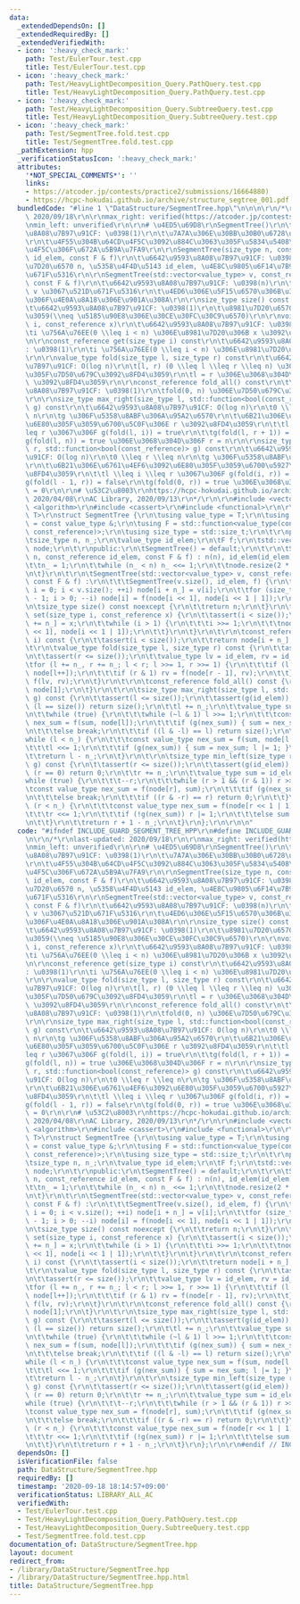 ```yaml
---
data:
  _extendedDependsOn: []
  _extendedRequiredBy: []
  _extendedVerifiedWith:
  - icon: ':heavy_check_mark:'
    path: Test/EulerTour.test.cpp
    title: Test/EulerTour.test.cpp
  - icon: ':heavy_check_mark:'
    path: Test/HeavyLightDecomposition_Query.PathQuery.test.cpp
    title: Test/HeavyLightDecomposition_Query.PathQuery.test.cpp
  - icon: ':heavy_check_mark:'
    path: Test/HeavyLightDecomposition_Query.SubtreeQuery.test.cpp
    title: Test/HeavyLightDecomposition_Query.SubtreeQuery.test.cpp
  - icon: ':heavy_check_mark:'
    path: Test/SegmentTree.fold.test.cpp
    title: Test/SegmentTree.fold.test.cpp
  _pathExtension: hpp
  _verificationStatusIcon: ':heavy_check_mark:'
  attributes:
    '*NOT_SPECIAL_COMMENTS*': ''
    links:
    - https://atcoder.jp/contests/practice2/submissions/16664880)
    - https://hcpc-hokudai.github.io/archive/structure_segtree_001.pdf,
  bundledCode: "#line 1 \"DataStructure/SegmentTree.hpp\"\n\n\n\r\n/*\r\nlast-updated:\
    \ 2020/09/18\r\n\r\nmax_right: verified(https://atcoder.jp/contests/practice2/submissions/16664880)\r\
    \nmin_left: unverified\r\n\r\n# \u4ED5\u69D8\r\nSegmentTree()\r\n\t\u6642\u9593\
    \u8A08\u7B97\u91CF: \u0398(1)\r\n\t\u7A7A\u306E\u30BB\u30B0\u6728\u3092\u4F5C\u6210\
    \r\n\t\u4F55\u304B\u64CD\u4F5C\u3092\u884C\u3063\u305F\u5834\u5408\u306E\u52D5\
    \u4F5C\u306F\u672A\u5B9A\u7FA9\r\n\r\nSegmentTree(size_type n, const_reference\
    \ id_elem, const F & f)\r\n\t\u6642\u9593\u8A08\u7B97\u91CF: \u0398(n)\r\n\t\u8981\
    \u7D20\u6570 n, \u5358\u4F4D\u5143 id_elem, \u4E8C\u9805\u6F14\u7B97 f \u3067\u521D\
    \u671F\u5316\r\n\r\nSegmentTree(std::vector<value_type> v, const_reference id_elem,\
    \ const F & f)\r\n\t\u6642\u9593\u8A08\u7B97\u91CF: \u0398(n)\r\n\t\u914D\u5217\
    \ v \u3067\u521D\u671F\u5316\r\n\t\u4ED6\u306E\u5F15\u6570\u306B\u3064\u3044\u3066\
    \u306F\u4E0A\u8A18\u306E\u901A\u308A\r\n\r\nsize_type size() const noexcept\r\n\
    \t\u6642\u9593\u8A08\u7B97\u91CF: \u0398(1)\r\n\t\u8981\u7D20\u6570\u3092\u8FD4\
    \u3059(\\neq \u5185\u90E8\u306E\u30CE\u30FC\u30C9\u6570)\r\n\r\nvoid set(size_type\
    \ i, const_reference x)\r\n\t\u6642\u9593\u8A08\u7B97\u91CF: \u0398(log n)\r\n\
    \ti \u756A\u76EE(0 \\leq i < n) \u306E\u8981\u7D20\u306B x \u3092\u4EE3\u5165\r\
    \n\r\nconst_reference get(size_type i) const\r\n\t\u6642\u9593\u8A08\u7B97\u91CF\
    : \u0398(1)\r\n\ti \u756A\u76EE(0 \\leq i < n) \u306E\u8981\u7D20\u3092\u8FD4\u3059\
    \r\n\r\nvalue_type fold(size_type l, size_type r) const\r\n\t\u6642\u9593\u8A08\
    \u7B97\u91CF: O(log n)\r\n\t[l, r) (0 \\leq l \\leq r \\leq n) \u3092 fold \u3057\
    \u305F\u7D50\u679C\u3092\u8FD4\u3059\r\n\tl = r \u306E\u3068\u304D\u306F id_elem\
    \ \u3092\u8FD4\u3059\r\n\r\nconst_reference fold_all() const\r\n\t\u6642\u9593\
    \u8A08\u7B97\u91CF: \u0398(1)\r\n\tfold(0, n) \u306E\u7D50\u679C\u3092\u8FD4\u3059\
    \r\n\r\nsize_type max_right(size_type l, std::function<bool(const_reference)>\
    \ g) const\r\n\t\u6642\u9593\u8A08\u7B97\u91CF: O(log n)\r\n\t0 \\leq l \\leq\
    \ n\r\n\tg \u306F\u5358\u8ABF\u306A\u95A2\u6570\r\n\t\u6B21\u306E\u6761\u4EF6\u3092\
    \u6E80\u305F\u3059\u6700\u5C0F\u306E r \u3092\u8FD4\u3059\r\n\t\tl \\leq i \\\
    leq r \u3067\u306F g(fold(l, i)) = true\r\n\t\tg(fold(l, r + 1)) = false\r\n\t\
    g(fold(l, n)) = true \u306E\u3068\u304D\u306F r = n\r\n\r\nsize_type min_left(size_type\
    \ r, std::function<bool(const_reference)> g) const\r\n\t\u6642\u9593\u8A08\u7B97\
    \u91CF: O(log n)\r\n\t0 \\leq r \\leq n\r\n\tg \u306F\u5358\u8ABF\u306A\u95A2\u6570\
    \r\n\t\u6B21\u306E\u6761\u4EF6\u3092\u6E80\u305F\u3059\u6700\u5927\u306E l \u3092\
    \u8FD4\u3059\r\n\t\tl \\leq i \\leq r \u3067\u306F g(fold(i, r)) = true\r\n\t\t\
    g(fold(l - 1, r)) = false\r\n\tg(fold(0, r)) = true \u306E\u3068\u304D\u306F l\
    \ = 0\r\n\r\n# \u53C2\u8003\r\nhttps://hcpc-hokudai.github.io/archive/structure_segtree_001.pdf,\
    \ 2020/04/08\r\nAC Library, 2020/09/13\r\n*/\r\n\r\n#include <vector>\r\n#include\
    \ <algorithm>\r\n#include <cassert>\r\n#include <functional>\r\n\r\ntemplate<typename\
    \ T>\r\nstruct SegmentTree {\r\n\tusing value_type = T;\r\n\tusing const_reference\
    \ = const value_type &;\r\n\tusing F = std::function<value_type(const_reference,\
    \ const_reference)>;\r\n\tusing size_type = std::size_t;\r\n\t\r\nprivate:\r\n\
    \tsize_type n, n_;\r\n\tvalue_type id_elem;\r\n\tF f;\r\n\tstd::vector<value_type>\
    \ node;\r\n\t\r\npublic:\r\n\tSegmentTree() = default;\r\n\t\r\n\tSegmentTree(size_type\
    \ n, const_reference id_elem, const F & f) : n(n), id_elem(id_elem), f(f) {\r\n\
    \t\tn_ = 1;\r\n\t\twhile (n_ < n) n_ <<= 1;\r\n\t\tnode.resize(2 * n_, id_elem);\r\
    \n\t}\r\n\t\r\n\tSegmentTree(std::vector<value_type> v, const_reference id_elem,\
    \ const F & f) :\r\n\t\t\tSegmentTree(v.size(), id_elem, f) {\r\n\t\tfor (size_type\
    \ i = 0; i < v.size(); ++i) node[i + n_] = v[i];\r\n\t\tfor (size_type i = n_\
    \ - 1; i > 0; --i) node[i] = f(node[i << 1], node[i << 1 | 1]);\r\n\t}\r\n\t\r\
    \n\tsize_type size() const noexcept {\r\n\t\treturn n;\r\n\t}\r\n\t\r\n\tvoid\
    \ set(size_type i, const_reference x) {\r\n\t\tassert(i < size());\r\n\t\tnode[i\
    \ += n_] = x;\r\n\t\twhile (i > 1) {\r\n\t\t\ti >>= 1;\r\n\t\t\tnode[i] = f(node[i\
    \ << 1], node[i << 1 | 1]);\r\n\t\t}\r\n\t}\r\n\t\r\n\tconst_reference get(size_type\
    \ i) const {\r\n\t\tassert(i < size());\r\n\t\treturn node[i + n_];\r\n\t}\r\n\
    \t\r\n\tvalue_type fold(size_type l, size_type r) const {\r\n\t\tassert(l <= r);\r\
    \n\t\tassert(r <= size());\r\n\t\tvalue_type lv = id_elem, rv = id_elem;\r\n\t\
    \tfor (l += n_, r += n_; l < r; l >>= 1, r >>= 1) {\r\n\t\t\tif (l & 1) lv = f(lv,\
    \ node[l++]);\r\n\t\t\tif (r & 1) rv = f(node[r - 1], rv);\r\n\t\t}\r\n\t\treturn\
    \ f(lv, rv);\r\n\t}\r\n\t\r\n\tconst_reference fold_all() const {\r\n\t\treturn\
    \ node[1];\r\n\t}\r\n\t\r\n\tsize_type max_right(size_type l, std::function<bool(const_reference)>\
    \ g) const {\r\n\t\tassert(l <= size());\r\n\t\tassert(g(id_elem));\r\n\t\tif\
    \ (l == size()) return size();\r\n\t\tl += n_;\r\n\t\tvalue_type sum = id_elem;\r\
    \n\t\twhile (true) {\r\n\t\t\twhile (~l & 1) l >>= 1;\r\n\t\t\tconst value_type\
    \ nex_sum = f(sum, node[l]);\r\n\t\t\tif (g(nex_sum)) { sum = nex_sum; ++l; }\r\
    \n\t\t\telse break;\r\n\t\t\tif ((l & -l) == l) return size();\r\n\t\t}\r\n\t\t\
    while (l < n_) {\r\n\t\t\tconst value_type nex_sum = f(sum, node[l << 1]);\r\n\
    \t\t\tl <<= 1;\r\n\t\t\tif (g(nex_sum)) { sum = nex_sum; l |= 1; }\r\n\t\t}\r\n\
    \t\treturn l - n_;\r\n\t}\r\n\t\r\n\tsize_type min_left(size_type r, std::function<bool(const_reference)>\
    \ g) const {\r\n\t\tassert(r <= size());\r\n\t\tassert(g(id_elem));\r\n\t\tif\
    \ (r == 0) return 0;\r\n\t\tr += n_;\r\n\t\tvalue_type sum = id_elem;\r\n\t\t\
    while (true) {\r\n\t\t\t--r;\r\n\t\t\twhile (r > 1 && (r & 1)) r >>= 1;\r\n\t\t\
    \tconst value_type nex_sum = f(node[r], sum);\r\n\t\t\tif (g(nex_sum)) sum = nex_sum;\r\
    \n\t\t\telse break;\r\n\t\t\tif ((r & -r) == r) return 0;\r\n\t\t}\r\n\t\twhile\
    \ (r < n_) {\r\n\t\t\tconst value_type nex_sum = f(node[r << 1 | 1], sum);\r\n\
    \t\t\tr <<= 1;\r\n\t\t\tif (!g(nex_sum)) r |= 1;\r\n\t\t\telse sum = nex_sum;\r\
    \n\t\t}\r\n\t\treturn r + 1 - n_;\r\n\t}\r\n};\r\n\r\n\n"
  code: "#ifndef INCLUDE_GUARD_SEGMENT_TREE_HPP\r\n#define INCLUDE_GUARD_SEGMENT_TREE_HPP\r\
    \n\r\n/*\r\nlast-updated: 2020/09/18\r\n\r\nmax_right: verified(https://atcoder.jp/contests/practice2/submissions/16664880)\r\
    \nmin_left: unverified\r\n\r\n# \u4ED5\u69D8\r\nSegmentTree()\r\n\t\u6642\u9593\
    \u8A08\u7B97\u91CF: \u0398(1)\r\n\t\u7A7A\u306E\u30BB\u30B0\u6728\u3092\u4F5C\u6210\
    \r\n\t\u4F55\u304B\u64CD\u4F5C\u3092\u884C\u3063\u305F\u5834\u5408\u306E\u52D5\
    \u4F5C\u306F\u672A\u5B9A\u7FA9\r\n\r\nSegmentTree(size_type n, const_reference\
    \ id_elem, const F & f)\r\n\t\u6642\u9593\u8A08\u7B97\u91CF: \u0398(n)\r\n\t\u8981\
    \u7D20\u6570 n, \u5358\u4F4D\u5143 id_elem, \u4E8C\u9805\u6F14\u7B97 f \u3067\u521D\
    \u671F\u5316\r\n\r\nSegmentTree(std::vector<value_type> v, const_reference id_elem,\
    \ const F & f)\r\n\t\u6642\u9593\u8A08\u7B97\u91CF: \u0398(n)\r\n\t\u914D\u5217\
    \ v \u3067\u521D\u671F\u5316\r\n\t\u4ED6\u306E\u5F15\u6570\u306B\u3064\u3044\u3066\
    \u306F\u4E0A\u8A18\u306E\u901A\u308A\r\n\r\nsize_type size() const noexcept\r\n\
    \t\u6642\u9593\u8A08\u7B97\u91CF: \u0398(1)\r\n\t\u8981\u7D20\u6570\u3092\u8FD4\
    \u3059(\\neq \u5185\u90E8\u306E\u30CE\u30FC\u30C9\u6570)\r\n\r\nvoid set(size_type\
    \ i, const_reference x)\r\n\t\u6642\u9593\u8A08\u7B97\u91CF: \u0398(log n)\r\n\
    \ti \u756A\u76EE(0 \\leq i < n) \u306E\u8981\u7D20\u306B x \u3092\u4EE3\u5165\r\
    \n\r\nconst_reference get(size_type i) const\r\n\t\u6642\u9593\u8A08\u7B97\u91CF\
    : \u0398(1)\r\n\ti \u756A\u76EE(0 \\leq i < n) \u306E\u8981\u7D20\u3092\u8FD4\u3059\
    \r\n\r\nvalue_type fold(size_type l, size_type r) const\r\n\t\u6642\u9593\u8A08\
    \u7B97\u91CF: O(log n)\r\n\t[l, r) (0 \\leq l \\leq r \\leq n) \u3092 fold \u3057\
    \u305F\u7D50\u679C\u3092\u8FD4\u3059\r\n\tl = r \u306E\u3068\u304D\u306F id_elem\
    \ \u3092\u8FD4\u3059\r\n\r\nconst_reference fold_all() const\r\n\t\u6642\u9593\
    \u8A08\u7B97\u91CF: \u0398(1)\r\n\tfold(0, n) \u306E\u7D50\u679C\u3092\u8FD4\u3059\
    \r\n\r\nsize_type max_right(size_type l, std::function<bool(const_reference)>\
    \ g) const\r\n\t\u6642\u9593\u8A08\u7B97\u91CF: O(log n)\r\n\t0 \\leq l \\leq\
    \ n\r\n\tg \u306F\u5358\u8ABF\u306A\u95A2\u6570\r\n\t\u6B21\u306E\u6761\u4EF6\u3092\
    \u6E80\u305F\u3059\u6700\u5C0F\u306E r \u3092\u8FD4\u3059\r\n\t\tl \\leq i \\\
    leq r \u3067\u306F g(fold(l, i)) = true\r\n\t\tg(fold(l, r + 1)) = false\r\n\t\
    g(fold(l, n)) = true \u306E\u3068\u304D\u306F r = n\r\n\r\nsize_type min_left(size_type\
    \ r, std::function<bool(const_reference)> g) const\r\n\t\u6642\u9593\u8A08\u7B97\
    \u91CF: O(log n)\r\n\t0 \\leq r \\leq n\r\n\tg \u306F\u5358\u8ABF\u306A\u95A2\u6570\
    \r\n\t\u6B21\u306E\u6761\u4EF6\u3092\u6E80\u305F\u3059\u6700\u5927\u306E l \u3092\
    \u8FD4\u3059\r\n\t\tl \\leq i \\leq r \u3067\u306F g(fold(i, r)) = true\r\n\t\t\
    g(fold(l - 1, r)) = false\r\n\tg(fold(0, r)) = true \u306E\u3068\u304D\u306F l\
    \ = 0\r\n\r\n# \u53C2\u8003\r\nhttps://hcpc-hokudai.github.io/archive/structure_segtree_001.pdf,\
    \ 2020/04/08\r\nAC Library, 2020/09/13\r\n*/\r\n\r\n#include <vector>\r\n#include\
    \ <algorithm>\r\n#include <cassert>\r\n#include <functional>\r\n\r\ntemplate<typename\
    \ T>\r\nstruct SegmentTree {\r\n\tusing value_type = T;\r\n\tusing const_reference\
    \ = const value_type &;\r\n\tusing F = std::function<value_type(const_reference,\
    \ const_reference)>;\r\n\tusing size_type = std::size_t;\r\n\t\r\nprivate:\r\n\
    \tsize_type n, n_;\r\n\tvalue_type id_elem;\r\n\tF f;\r\n\tstd::vector<value_type>\
    \ node;\r\n\t\r\npublic:\r\n\tSegmentTree() = default;\r\n\t\r\n\tSegmentTree(size_type\
    \ n, const_reference id_elem, const F & f) : n(n), id_elem(id_elem), f(f) {\r\n\
    \t\tn_ = 1;\r\n\t\twhile (n_ < n) n_ <<= 1;\r\n\t\tnode.resize(2 * n_, id_elem);\r\
    \n\t}\r\n\t\r\n\tSegmentTree(std::vector<value_type> v, const_reference id_elem,\
    \ const F & f) :\r\n\t\t\tSegmentTree(v.size(), id_elem, f) {\r\n\t\tfor (size_type\
    \ i = 0; i < v.size(); ++i) node[i + n_] = v[i];\r\n\t\tfor (size_type i = n_\
    \ - 1; i > 0; --i) node[i] = f(node[i << 1], node[i << 1 | 1]);\r\n\t}\r\n\t\r\
    \n\tsize_type size() const noexcept {\r\n\t\treturn n;\r\n\t}\r\n\t\r\n\tvoid\
    \ set(size_type i, const_reference x) {\r\n\t\tassert(i < size());\r\n\t\tnode[i\
    \ += n_] = x;\r\n\t\twhile (i > 1) {\r\n\t\t\ti >>= 1;\r\n\t\t\tnode[i] = f(node[i\
    \ << 1], node[i << 1 | 1]);\r\n\t\t}\r\n\t}\r\n\t\r\n\tconst_reference get(size_type\
    \ i) const {\r\n\t\tassert(i < size());\r\n\t\treturn node[i + n_];\r\n\t}\r\n\
    \t\r\n\tvalue_type fold(size_type l, size_type r) const {\r\n\t\tassert(l <= r);\r\
    \n\t\tassert(r <= size());\r\n\t\tvalue_type lv = id_elem, rv = id_elem;\r\n\t\
    \tfor (l += n_, r += n_; l < r; l >>= 1, r >>= 1) {\r\n\t\t\tif (l & 1) lv = f(lv,\
    \ node[l++]);\r\n\t\t\tif (r & 1) rv = f(node[r - 1], rv);\r\n\t\t}\r\n\t\treturn\
    \ f(lv, rv);\r\n\t}\r\n\t\r\n\tconst_reference fold_all() const {\r\n\t\treturn\
    \ node[1];\r\n\t}\r\n\t\r\n\tsize_type max_right(size_type l, std::function<bool(const_reference)>\
    \ g) const {\r\n\t\tassert(l <= size());\r\n\t\tassert(g(id_elem));\r\n\t\tif\
    \ (l == size()) return size();\r\n\t\tl += n_;\r\n\t\tvalue_type sum = id_elem;\r\
    \n\t\twhile (true) {\r\n\t\t\twhile (~l & 1) l >>= 1;\r\n\t\t\tconst value_type\
    \ nex_sum = f(sum, node[l]);\r\n\t\t\tif (g(nex_sum)) { sum = nex_sum; ++l; }\r\
    \n\t\t\telse break;\r\n\t\t\tif ((l & -l) == l) return size();\r\n\t\t}\r\n\t\t\
    while (l < n_) {\r\n\t\t\tconst value_type nex_sum = f(sum, node[l << 1]);\r\n\
    \t\t\tl <<= 1;\r\n\t\t\tif (g(nex_sum)) { sum = nex_sum; l |= 1; }\r\n\t\t}\r\n\
    \t\treturn l - n_;\r\n\t}\r\n\t\r\n\tsize_type min_left(size_type r, std::function<bool(const_reference)>\
    \ g) const {\r\n\t\tassert(r <= size());\r\n\t\tassert(g(id_elem));\r\n\t\tif\
    \ (r == 0) return 0;\r\n\t\tr += n_;\r\n\t\tvalue_type sum = id_elem;\r\n\t\t\
    while (true) {\r\n\t\t\t--r;\r\n\t\t\twhile (r > 1 && (r & 1)) r >>= 1;\r\n\t\t\
    \tconst value_type nex_sum = f(node[r], sum);\r\n\t\t\tif (g(nex_sum)) sum = nex_sum;\r\
    \n\t\t\telse break;\r\n\t\t\tif ((r & -r) == r) return 0;\r\n\t\t}\r\n\t\twhile\
    \ (r < n_) {\r\n\t\t\tconst value_type nex_sum = f(node[r << 1 | 1], sum);\r\n\
    \t\t\tr <<= 1;\r\n\t\t\tif (!g(nex_sum)) r |= 1;\r\n\t\t\telse sum = nex_sum;\r\
    \n\t\t}\r\n\t\treturn r + 1 - n_;\r\n\t}\r\n};\r\n\r\n#endif // INCLUDE_GUARD_SEGMENT_TREE_HPP"
  dependsOn: []
  isVerificationFile: false
  path: DataStructure/SegmentTree.hpp
  requiredBy: []
  timestamp: '2020-09-18 18:14:57+09:00'
  verificationStatus: LIBRARY_ALL_AC
  verifiedWith:
  - Test/EulerTour.test.cpp
  - Test/HeavyLightDecomposition_Query.PathQuery.test.cpp
  - Test/HeavyLightDecomposition_Query.SubtreeQuery.test.cpp
  - Test/SegmentTree.fold.test.cpp
documentation_of: DataStructure/SegmentTree.hpp
layout: document
redirect_from:
- /library/DataStructure/SegmentTree.hpp
- /library/DataStructure/SegmentTree.hpp.html
title: DataStructure/SegmentTree.hpp
---
```

